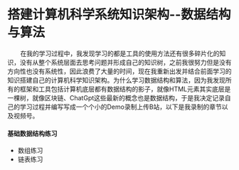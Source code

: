 # 搭建计算机科学系统知识架构--数据结构与算法
     在我的学习过程中，我发现学习的都是工具的使用方法还有很多碎片化的知识，没有从整个系统层面去思考问题并形成自己的知识树，之前我很努力但是没有方向性也没有系统性，因此浪费了大量的时间，现在我重新出发并结合前面学习的知识搭建自己的计算机科学知识架构。为什么学习数据结构和算法，因为我发现所有的框架和工具包括计算机底层都有数据结构的影子，就像HTML元素其实底层是一棵树，就像区块链、ChatGpt这些最新的概念也是数据结构，于是我决定记录自己的学习过程并编写写成一个个小的Demo录制上传B站，以下是我录制的章节以及视频号。
<div>
  <h4>基础数据结构练习</h4>
  <div>
    <ul>
      <li>
        数组练习
      </li>
      <li>
        链表练习
      </li>
    </ul>
  </div>
</div>

